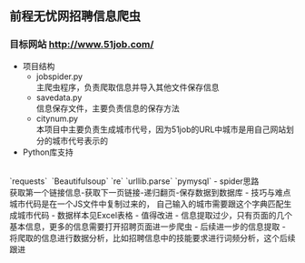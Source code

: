 ## 前程无忧网招聘信息爬虫
### 目标网站 http://www.51job.com/
- 项目结构
    - jobspider.py
    </br>主爬虫程序，负责爬取信息并导入其他文件保存信息
    - savedata.py
    </br>信息保存文件，主要负责信息的保存方法
    - citynum.py
    </br>本项目中主要负责生成城市代号，因为51job的URL中城市是用自己网站划分的城市代号表示的
- Python库支持
</br>
`requests`
 `Beautifulsoup`
`re`
`urllib.parse`
`pymysql`
- spider思路
</br>获取第一个链接信息-获取下一页链接-递归翻页-保存数据到数据库
- 技巧与难点
</br>城市代码是在一个JS文件中复制过来的，
自己输入的城市需要跟这个字典匹配生成城市代码
- 数据样本见Excel表格
- 值得改进
    - 信息提取过少，只有页面的几个基本信息，更多的信息需要打开招聘页面进一步爬虫
    - 后续进一步的信息提取
    - 将爬取的信息进行数据分析，比如招聘信息中的技能要求进行词频分析，这个后续跟进

  
